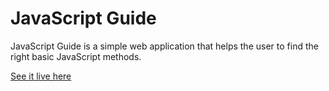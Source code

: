 # JavaScript Guide

JavaScript Guide is a simple web application that helps the user to find the right basic JavaScript methods.

[See it live here](https://javascriptguide.herokuapp.com)
